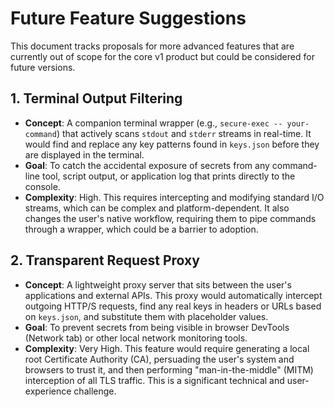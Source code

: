 # Future Feature Suggestions

This document tracks proposals for more advanced features that are currently out of scope for the core v1 product but could be considered for future versions.

## 1. Terminal Output Filtering

-   **Concept**: A companion terminal wrapper (e.g., `secure-exec -- your-command`) that actively scans `stdout` and `stderr` streams in real-time. It would find and replace any key patterns found in `keys.json` before they are displayed in the terminal.
-   **Goal**: To catch the accidental exposure of secrets from any command-line tool, script output, or application log that prints directly to the console.
-   **Complexity**: High. This requires intercepting and modifying standard I/O streams, which can be complex and platform-dependent. It also changes the user's native workflow, requiring them to pipe commands through a wrapper, which could be a barrier to adoption.

## 2. Transparent Request Proxy

-   **Concept**: A lightweight proxy server that sits between the user's applications and external APIs. This proxy would automatically intercept outgoing HTTP/S requests, find any real keys in headers or URLs based on `keys.json`, and substitute them with placeholder values.
-   **Goal**: To prevent secrets from being visible in browser DevTools (Network tab) or other local network monitoring tools.
-   **Complexity**: Very High. This feature would require generating a local root Certificate Authority (CA), persuading the user's system and browsers to trust it, and then performing "man-in-the-middle" (MITM) interception of all TLS traffic. This is a significant technical and user-experience challenge. 